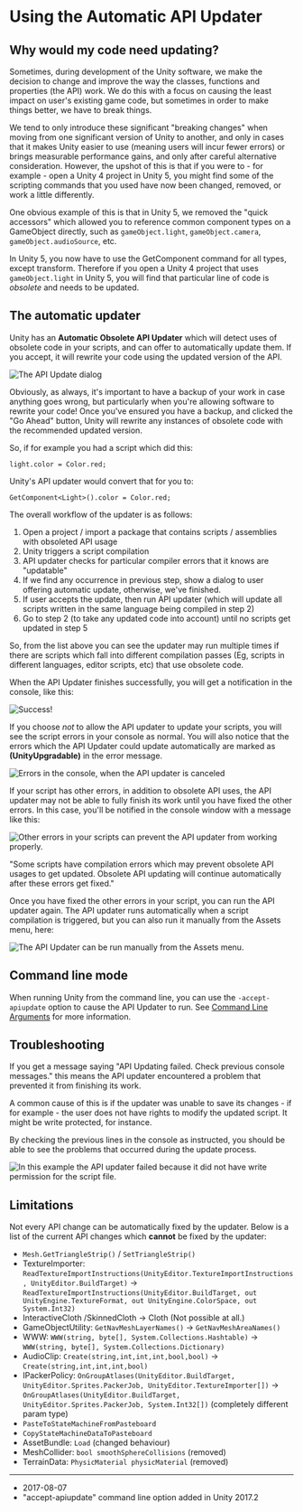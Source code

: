 # Using the Automatic API Updater

## Why would my code need updating?

Sometimes, during development of the Unity software, we make the decision to change and improve the way the classes, functions and properties (the API) work. We do this with a focus on causing the least impact on user's existing game code, but sometimes in order to make things better, we have to break things.

We tend to only introduce these significant "breaking changes" when moving from one significant version of Unity to another, and only in cases that it makes Unity easier to use (meaning users will incur fewer errors) or brings measurable performance gains, and only after careful alternative consideration. However, the upshot of this is that if you were to - for example - open a Unity 4 project in Unity 5, you might find some of the scripting commands that you used have now been changed, removed, or work a little differently.

One obvious example of this is that in Unity 5, we removed the "quick accessors" which allowed you to reference common component types on a GameObject directly, such as `gameObject.light`, `gameObject.camera`, `gameObject.audioSource`, etc.

In Unity 5, you now have to use the GetComponent command for all types, except transform. Therefore if you open a Unity 4 project that uses `gameObject.light` in Unity 5, you will find that particular line of code is *obsolete* and needs to be updated.

## The automatic updater

Unity has an **Automatic Obsolete API Updater** which will detect uses of obsolete code in your scripts, and can offer to automatically update them. If you accept, it will rewrite your code using the updated version of the API. 

![The API Update dialog](../uploads/Main/APIUpdaterWarningDialog.png)

Obviously, as always, it's important to have a backup of your work in case anything goes wrong, but particularly when you're allowing software to rewrite your code! Once you've ensured you have a backup, and clicked the "Go Ahead" button, Unity will rewrite any instances of obsolete code with the recommended updated version.

So, if for example you had a script which did this:

````
light.color = Color.red;
````

Unity's API updater would convert that for you to:

````
GetComponent<Light>().color = Color.red;
````

The overall workflow of the updater is as follows:

1. Open a project / import a package that contains scripts / assemblies with obsoleted API usage
2. Unity triggers a script compilation
3. API updater checks for particular compiler errors that it knows are "updatable"
4. If we find any occurrence in previous step, show a dialog to user offering automatic update, otherwise, we've finished.
5. If user accepts the update, then run API updater (which will update all scripts written in the same language being compiled in step 2)
6. Go to step 2 (to take any updated code into account) until no scripts get updated in step 5

So, from the list above you can see the updater may run multiple times if there are scripts which fall into different compilation passes (Eg, scripts in different languages, editor scripts, etc) that use obsolete code.

When the API Updater finishes successfully, you will get a notification in the console, like this:

![Success!](../uploads/Main/APIUpdaterFinishedConsoleLog.png)

If you choose *not* to allow the API updater to update your scripts, you will see the script errors in your console as normal. You will also notice that the errors which the API Updater could update automatically are marked as **(UnityUpgradable)** in the error message.

![Errors in the console, when the API updater is canceled](../uploads/Main/APIUpdaterRejectedConsoleErrors.png)

If your script has other errors, in addition to obsolete API uses, the API updater may not be able to fully finish its work until you have fixed the other errors. In this case, you'll be notified in the console window with a message like this:

![Other errors in your scripts can prevent the API updater from working properly.](../uploads/Main/APIUpdaterOtherErrors.png)

"Some scripts have compilation errors which may prevent obsolete API usages to get updated. Obsolete API updating will continue automatically after these errors get fixed."

Once you have fixed the other errors in your script, you can run the API updater again. The API updater runs automatically when a script compilation is triggered, but you can also run it manually from the Assets menu, here:

![The API Updater can be run manually from the Assets menu.](../uploads/Main/APIUpdaterMenuOption.png)

## Command line mode

When running Unity from the command line, you can use the `-accept-apiupdate` option to cause the API Updater to run. See [Command Line Arguments](CommandLineArguments) for more information.


## Troubleshooting

If you get a message saying "API Updating failed. Check previous console messages." this means the API updater encountered a problem that prevented it from finishing its work.

A common cause of this is if the updater was unable to save its changes - if for example - the user does not have rights to modify the updated script. It might be write protected, for instance.

By checking the previous lines in the console as instructed, you should be able to see the problems that occurred during the update process.

![In this example the API updater failed because it did not have write permission for the script file.](../uploads/Main/APIUpdaterFailed.png)

## Limitations

Not every API change can be automatically fixed by the updater. Below is a list of the current API changes which **cannot** be fixed by the updater:

- `Mesh.GetTriangleStrip()` / `SetTriangleStrip()`
- TextureImporter: `ReadTextureImportInstructions(UnityEditor.TextureImportInstructions, UnityEditor.BuildTarget)` -> `ReadTextureImportInstructions(UnityEditor.BuildTarget, out UnityEngine.TextureFormat, out UnityEngine.ColorSpace, out System.Int32)`
- InteractiveCloth /SkinnedCloth -> Cloth (Not possible at all.)
- GameObjectUtility: `GetNavMeshLayerNames()` -> `GetNavMeshAreaNames()`
- WWW: `WWW(string, byte[], System.Collections.Hashtable)` -> `WWW(string, byte[], System.Collections.Dictionary)`
- AudioClip: `Create(string,int,int,int,bool,bool)` -> `Create(string,int,int,int,bool)`
- IPackerPolicy: `OnGroupAtlases(UnityEditor.BuildTarget, UnityEditor.Sprites.PackerJob, UnityEditor.TextureImporter[])` -> `OnGroupAtlases(UnityEditor.BuildTarget, UnityEditor.Sprites.PackerJob, System.Int32[])` (completely different param type)
- `PasteToStateMachineFromPasteboard`
- `CopyStateMachineDataToPasteboard`
- AssetBundle: `Load` (changed behaviour)
- MeshCollider: `bool smoothSphereCollisions` (removed)
- TerrainData: `PhysicMaterial physicMaterial`  (removed)

---
* <span class="page-edit">2017-08-07  <!-- include IncludeTextAmendPageSomeEdit --></span><br/>
* <span class="page-history">"accept-apiupdate" command line option added in Unity 2017.2</span>
